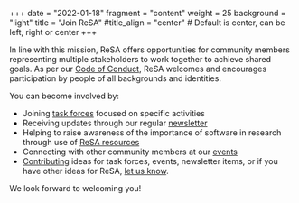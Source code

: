 +++
date = "2022-01-18"
fragment = "content"
weight = 25
background = "light"
title = "Join ReSA"
#title_align = "center" # Default is center, can be left, right or center
+++

In line with this mission, ReSA offers opportunities for community members representing multiple stakeholders to work together to achieve shared goals. As per our [Code of Conduct](./code-of-conduct/), ReSA welcomes and encourages participation by people of all backgrounds and identities.  

You can become involved by: 

  - Joining [task forces](./taskforces/) focused on specific activities 
  - Receiving updates through our regular [newsletter](./news/) 
  - Helping to raise awareness of the importance of software in research through use of [ReSA resources](./resa-resources/)
  - Connecting with other community members at our [events](./events/) 
  - [Contributing](./contact/) ideas for task forces, events, newsletter items, or if you have other ideas for ReSA, [let us know](./contact/). 

We look forward to welcoming you! 
